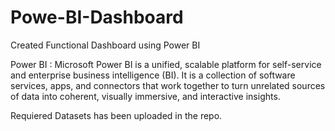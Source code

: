 # Powe-BI-Dashboard

Created Functional Dashboard using Power BI 

Power BI : Microsoft Power BI is a unified, scalable platform for self-service and enterprise business intelligence (BI). It is a collection of software services, apps, and connectors that work together to turn unrelated sources of data into coherent, visually immersive, and interactive insights.

Requiered Datasets has been uploaded in the repo.


